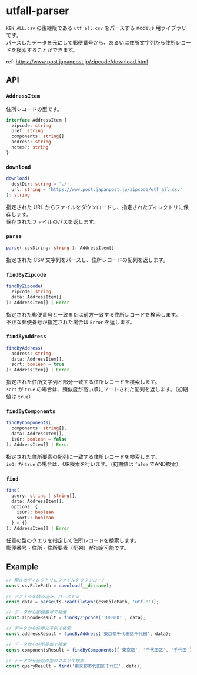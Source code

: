 # utfall-parser

`KEN_ALL.csv` の後継版である `utf_all.csv` をパースする node.js 用ライブラリです。  
パースしたデータを元にして郵便番号から、あるいは住所文字列から住所レコードを検索することができます。

ref: https://www.post.japanpost.jp/zipcode/download.html

## API

### `AddressItem`

住所レコードの型です。

```typescript
interface AddressItem {
  zipcode: string
  pref: string
  components: string[]
  address: string
  notes?: string
}
```

### `download`

```typescript
download(
  destDir: string = './',
  url: string = 'https://www.post.japanpost.jp/zipcode/utf_all.csv'
): string
```

指定された URL からファイルをダウンロードし、指定されたディレクトリに保存します。  
保存されたファイルのパスを返します。

### `parse`

```typescript
parse( csvString: string ): AddressItem[]
```

指定された CSV 文字列をパースし、住所レコードの配列を返します。

### `findByZipcode`

```typescript
findByZipcode(
  zipcode: string,
  data: AddressItem[]
): AddressItem[] | Error
```

指定された郵便番号と一致または前方一致する住所レコードを検索します。  
不正な郵便番号が指定された場合は `Error` を返します。

### `findByAddress`

```typescript
findByAddress(
  address: string,
  data: AddressItem[],
  sort: boolean = true
): AddressItem[] | Error
```

指定された住所文字列と部分一致する住所レコードを検索します。  
`sort` が `true` の場合は、類似度が高い順にソートされた配列を返します。（初期値は `true`）

### `findByComponents`

```typescript
findByComponents(
  components: string[],
  data: AddressItem[],
  isOr: boolean = false 
): AddressItem[] | Error
```

指定された住所要素の配列に一致する住所レコードを検索します。  
`isOr` が `true` の場合は、OR検索を行います。（初期値は `false` でAND検索）

### `find`

```typescript
find(
  query: string | string[],
  data: AddressItem[],
  options: {
    isOr?: boolean
    sort?: boolean
  } = {}
): AddressItem[] | Error
```

任意の型のクエリを指定して住所レコードを検索します。  
郵便番号・住所・住所要素（配列）が指定可能です。

## Example

```js
// 現在のディレクトリにファイルをダウンロード
const csvFilePath = download(__dirname);

// ファイルを読み込み、パースする
const data = parse(fs.readFileSync(csvFilePath, 'utf-8'));

// データから郵便番号で検索
const zipcodeResult = findByZipcode('1000001', data);

// データから住所文字列で検索
const addressResult = findByAddress('東京都千代田区千代田', data);

// データから住所要素で検索
const componentsResult = findByComponents(['東京都', '千代田区', '千代田'], data);

// データから任意の型のクエリで検索
const queryResult = find('東京都市代田区千代田', data);
```
